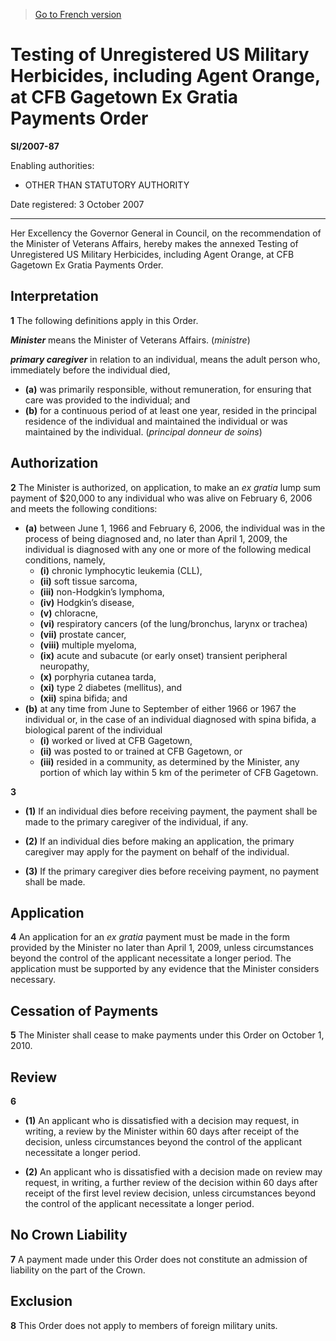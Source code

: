 > [Go to French version](/fr/Règlements/Textes%20réglementaires/2007/87.md)

# Testing of Unregistered US Military Herbicides, including Agent Orange, at CFB Gagetown Ex Gratia Payments Order

**SI/2007-87**

Enabling authorities: 
- OTHER THAN STATUTORY AUTHORITY

Date registered: 3 October 2007

----------

Her Excellency the Governor General in Council, on the recommendation of the Minister of Veterans Affairs, hereby makes the annexed Testing of Unregistered US Military Herbicides, including Agent Orange, at CFB Gagetown Ex Gratia Payments Order.




## Interpretation


**1** The following definitions apply in this Order.

***Minister*** means the Minister of Veterans Affairs. (*ministre*) 

***primary caregiver*** in relation to an individual, means the adult person who, immediately before the individual died, 
- **(a)** was primarily responsible, without remuneration, for ensuring that care was provided to the individual; and
- **(b)** for a continuous period of at least one year, resided in the principal residence of the individual and maintained the individual or was maintained by the individual. (*principal donneur de soins*)




## Authorization


**2** The Minister is authorized, on application, to make an *ex gratia* lump sum payment of $20,000 to any individual who was alive on February 6, 2006 and meets the following conditions:
- **(a)** between June 1, 1966 and February 6, 2006, the individual was in the process of being diagnosed and, no later than April 1, 2009, the individual is diagnosed with any one or more of the following medical conditions, namely,
	- **(i)** chronic lymphocytic leukemia (CLL),
	- **(ii)** soft tissue sarcoma,
	- **(iii)** non-Hodgkin’s lymphoma,
	- **(iv)** Hodgkin’s disease,
	- **(v)** chloracne,
	- **(vi)** respiratory cancers (of the lung/bronchus, larynx or trachea)
	- **(vii)** prostate cancer,
	- **(viii)** multiple myeloma,
	- **(ix)** acute and subacute (or early onset) transient peripheral neuropathy,
	- **(x)** porphyria cutanea tarda,
	- **(xi)** type 2 diabetes (mellitus), and
	- **(xii)** spina bifida; and
- **(b)** at any time from June to September of either 1966 or 1967 the individual or, in the case of an individual diagnosed with spina bifida, a biological parent of the individual
	- **(i)** worked or lived at CFB Gagetown,
	- **(ii)** was posted to or trained at CFB Gagetown, or
	- **(iii)** resided in a community, as determined by the Minister, any portion of which lay within 5 km of the perimeter of CFB Gagetown.



**3** 

- **(1)** If an individual dies before receiving payment, the payment shall be made to the primary caregiver of the individual, if any.

- **(2)** If an individual dies before making an application, the primary caregiver may apply for the payment on behalf of the individual.

- **(3)** If the primary caregiver dies before receiving payment, no payment shall be made.




## Application


**4** An application for an *ex gratia* payment must be made in the form provided by the Minister no later than April 1, 2009, unless circumstances beyond the control of the applicant necessitate a longer period. The application must be supported by any evidence that the Minister considers necessary.




## Cessation of Payments


**5** The Minister shall cease to make payments under this Order on October 1, 2010.




## Review


**6** 

- **(1)** An applicant who is dissatisfied with a decision may request, in writing, a review by the Minister within 60 days after receipt of the decision, unless circumstances beyond the control of the applicant necessitate a longer period.

- **(2)** An applicant who is dissatisfied with a decision made on review may request, in writing, a further review of the decision within 60 days after receipt of the first level review decision, unless circumstances beyond the control of the applicant necessitate a longer period.




## No Crown Liability


**7** A payment made under this Order does not constitute an admission of liability on the part of the Crown.




## Exclusion


**8** This Order does not apply to members of foreign military units.



